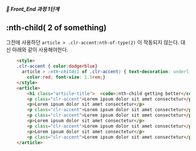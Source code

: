 ##### 🍑  Front_End 과정 1단계 


## :nth-child( 2 of something) 
그전에 사용하던 ``` article > .clr-accent:nth-of-type(2) ``` 이 작동되지 않는다. 대신 아래와 같이 사용해야한다.   

```html
    <style>
    .clr-accent { color:dodgerblue}
      article > :nth-child(1 of .clr-accent) { text-decoration: underline;
        color:red; font-size: 1.5rem;}
    </style>
    <article>
        <h1 class="article-title">  <code>:nth-child getting better</code></h1>
        <p class="clr-accent">Lorem ipsum dolor sit amet consectetur</p>
        <p>Lorem ipsum dolor sit amet consectetur</p>
        <p class="clr-accent">Lorem ipsum dolor sit amet consectetur</p>
        <p class="clr-accent">Lorem ipsum dolor sit amet consectetur</p>
        <p>Lorem ipsum dolor sit amet consectetur</p>
        <p class="clr-accent">Lorem ipsum dolor sit amet consectetur</p>
        <p>Lorem ipsum dolor sit amet consectetur</p>
        <p class="clr-accent">Lorem ipsum dolor sit amet consectetur</p>
    </article>
```



